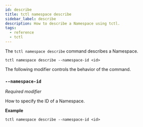 ```yaml
---
id: describe
title: tctl namespace describe
sidebar_label: describe
description: How to describe a Namespace using tctl.
tags:
  - reference
  - tctl
---
```


The `tctl namespace describe` command describes a Namespace.

`tctl namespace describe --namespace-id <id>`

The following modifier controls the behavior of the command.

### `--namespace-id`

_Required modifier_

How to specify the ID of a Namespace.

**Example**

```
tctl namespace describe --namespace-id <id>
```
